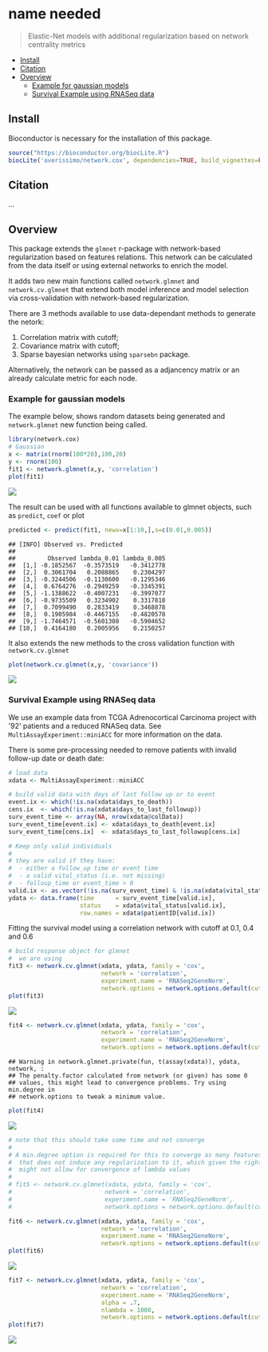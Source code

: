 name needed
================

> Elastic-Net models with additional regularization based on network centrality metrics

-   [Install](#install)
-   [Citation](#citation)
-   [Overview](#overview)
    -   [Example for gaussian models](#example-for-gaussian-models)
    -   [Survival Example using RNASeq data](#survival-example-using-rnaseq-data)

Install
-------

Bioconductor is necessary for the installation of this package.

``` r
source("https://bioconductor.org/biocLite.R")
biocLite('averissimo/network.cox', dependencies=TRUE, build_vignettes=FALSE)
```

Citation
--------

...

Overview
--------

This package extends the `glmnet` r-package with network-based regularization based on features relations. This network can be calculated from the data itself or using external networks to enrich the model.

It adds two new main functions called `network.glmnet` and `network.cv.glmnet` that extend both model inference and model selection via cross-validation with network-based regularization.

There are 3 methods available to use data-dependant methods to generate the netork:

1.  Correlation matrix with cutoff;
2.  Covariance matrix with cutoff;
3.  Sparse bayesian networks using `sparsebn` package.

Alternatively, the network can be passed as a adjancency matrix or an already calculate metric for each node.

### Example for gaussian models

The example below, shows random datasets being generated and `network.glmnet` new function being called.

``` r
library(network.cox)
# Gaussian
x <- matrix(rnorm(100*20),100,20)
y <- rnorm(100)
fit1 <- network.glmnet(x,y, 'correlation')
plot(fit1)
```

![](README_files/figure-markdown_github/unnamed-chunk-4-1.png)

The result can be used with all functions available to glmnet objects, such as `predict`, `coef` or plot

``` r
predicted <- predict(fit1, newx=x[1:10,],s=c(0.01,0.005))
```

    ## [INFO] Observed vs. Predicted
    ## 
    ##         Observed lambda_0.01 lambda_0.005
    ##  [1,] -0.1852567  -0.3573519   -0.3412778
    ##  [2,]  0.3061704   0.2088865    0.2304297
    ##  [3,] -0.3244506  -0.1130600   -0.1295346
    ##  [4,]  0.6764276  -0.2949259   -0.3345391
    ##  [5,] -1.1388622  -0.4007231   -0.3997077
    ##  [6,] -0.9735509   0.3234902    0.3317818
    ##  [7,]  0.7099490   0.2833419    0.3468878
    ##  [8,]  0.1905984  -0.4467155   -0.4820578
    ##  [9,] -1.7464571  -0.5601308   -0.5904652
    ## [10,]  0.4164180   0.2005956    0.2150257

It also extends the new methods to the cross validation function with `network.cv.glmnet`

``` r
plot(network.cv.glmnet(x,y, 'covariance'))
```

![](README_files/figure-markdown_github/unnamed-chunk-7-1.png)

### Survival Example using RNASeq data

We use an example data from TCGA Adrenocortical Carcinoma project with '92' patients and a reduced RNASeq data. See `MultiAssayExperiment::miniACC` for more information on the data.

There is some pre-processing needed to remove patients with invalid follow-up date or death date:

``` r
# load data
xdata <- MultiAssayExperiment::miniACC

# build valid data with days of last follow up or to event
event.ix <- which(!is.na(xdata$days_to_death))
cens.ix  <- which(!is.na(xdata$days_to_last_followup))
surv_event_time <- array(NA, nrow(xdata@colData))
surv_event_time[event.ix] <- xdata$days_to_death[event.ix]
surv_event_time[cens.ix]  <- xdata$days_to_last_followup[cens.ix]

# Keep only valid individuals
#
# they are valid if they have:
#  - either a follow_up time or event time
#  - a valid vital_status (i.e. not missing)
#  - folloup_time or event_time > 0
valid.ix <- as.vector(!is.na(surv_event_time) & !is.na(xdata$vital_status) & surv_event_time > 0)
ydata <- data.frame(time      = surv_event_time[valid.ix], 
                    status    = xdata$vital_status[valid.ix], 
                    row.names = xdata$patientID[valid.ix])
```

Fitting the survival model using a correlation network with cutoff at 0.1, 0.4 and 0.6

``` r
# build response object for glmnet
#  we are using 
fit3 <- network.cv.glmnet(xdata, ydata, family = 'cox', 
                          network = 'correlation', 
                          experiment.name = 'RNASeq2GeneNorm', 
                          network.options = network.options.default(cutoff = .1))
plot(fit3)
```

![](README_files/figure-markdown_github/unnamed-chunk-9-1.png)

``` r
fit4 <- network.cv.glmnet(xdata, ydata, family = 'cox', 
                          network = 'correlation', 
                          experiment.name = 'RNASeq2GeneNorm', 
                          network.options = network.options.default(cutoff = .4))
```

    ## Warning in network.glmnet.private(fun, t(assay(xdata)), ydata, network, :
    ## The penalty.factor calculated from network (or given) has some 0
    ## values, this might lead to convergence problems. Try using min.degree in
    ## network.options to tweak a minimum value.

``` r
plot(fit4)
```

![](README_files/figure-markdown_github/unnamed-chunk-9-2.png)

``` r
# note that this should take some time and not converge
#
# A min.degree option is required for this to converge as many features have penalty = 0
#  that does not induce any regularization to it, which given the right dataset,
#  might not allow for convergence of lambda values
#
# fit5 <- network.cv.glmnet(xdata, ydata, family = 'cox', 
#                          network = 'correlation', 
#                          experiment.name = 'RNASeq2GeneNorm', 
#                          network.options = network.options.default(cutoff = .6))

fit6 <- network.cv.glmnet(xdata, ydata, family = 'cox', 
                          network = 'correlation', 
                          experiment.name = 'RNASeq2GeneNorm', 
                          network.options = network.options.default(cutoff = .6, min.degree = 0.2))
plot(fit6)
```

![](README_files/figure-markdown_github/unnamed-chunk-9-3.png)

``` r
fit7 <- network.cv.glmnet(xdata, ydata, family = 'cox', 
                          network = 'correlation', 
                          experiment.name = 'RNASeq2GeneNorm', 
                          alpha = .7,
                          nlambda = 1000,
                          network.options = network.options.default(cutoff = .6, min.degree = 0.2))
plot(fit7)
```

![](README_files/figure-markdown_github/unnamed-chunk-9-4.png)
